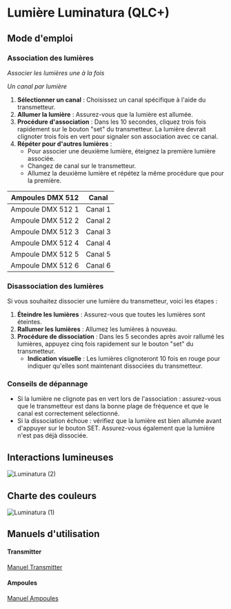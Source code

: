 # Lumière Luminatura (QLC+)

## Mode d'emploi

### Association des lumières
*Associer les lumières une à la fois*

*Un canal par lumière*

1. **Sélectionner un canal** : Choisissez un canal spécifique à l'aide du transmetteur.
2. **Allumer la lumière** : Assurez-vous que la lumière est allumée.
3. **Procédure d'association** : Dans les 10 secondes, cliquez trois fois rapidement sur le bouton "set" du transmetteur. La lumière devrait clignoter trois fois en vert pour signaler son association avec ce canal.
4. **Répéter pour d'autres lumières** : 
   - Pour associer une deuxième lumière, éteignez la première lumière associée.
   - Changez de canal sur le transmetteur.
   - Allumez la deuxième lumière et répétez la même procédure que pour la première.

| Ampoules DMX 512  | Canal    |
| ---------- | -------- |
| Ampoule DMX 512 1 | Canal 1 |
| Ampoule DMX 512 2 | Canal 2 |
| Ampoule DMX 512 3 | Canal 3 |
| Ampoule DMX 512 4 | Canal 4 |
| Ampoule DMX 512 5 | Canal 5 |
| Ampoule DMX 512 6 | Canal 6 |

### Disassociation des lumières

Si vous souhaitez dissocier une lumière du transmetteur, voici les étapes :

1. **Éteindre les lumières** : Assurez-vous que toutes les lumières sont éteintes.
2. **Rallumer les lumières** : Allumez les lumières à nouveau.
3. **Procédure de dissociation** : Dans les 5 secondes après avoir rallumé les lumières, appuyez cinq fois rapidement sur le bouton "set" du transmetteur.
   - **Indication visuelle** : Les lumières clignoteront 10 fois en rouge pour indiquer qu'elles sont maintenant dissociées du transmetteur.

### Conseils de dépannage

* Si la lumière ne clignote pas en vert lors de l'association : assurez-vous que le transmetteur est dans la bonne plage de fréquence et que le canal est correctement sélectionné.
* Si la dissociation échoue : vérifiez que la lumière est bien allumée avant d'appuyer sur le bouton SET. Assurez-vous également que la lumière n'est pas déjà dissociée.

## Interactions lumineuses
![Luminatura (2)](https://github.com/user-attachments/assets/e6520c34-fbd2-41bf-a40b-c729ab72d5c9)

## Charte des couleurs
![Luminatura (1)](https://github.com/user-attachments/assets/286b1a92-6c57-4a72-9f43-0b72b166f838)

## Manuels d'utilisation

#### Transmitter
[Manuel Transmitter](https://miboxer.com/light/m_n/FUTD01.html)

#### Ampoules
[Manuel Ampoules](https://miboxer.com/light/m_n/tongyong/rgbcct_light_2.4grf/en.html)
